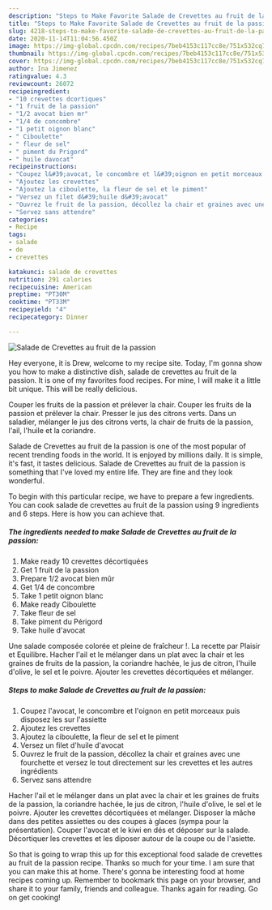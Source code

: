 ```yaml
---
description: "Steps to Make Favorite Salade de Crevettes au fruit de la passion"
title: "Steps to Make Favorite Salade de Crevettes au fruit de la passion"
slug: 4218-steps-to-make-favorite-salade-de-crevettes-au-fruit-de-la-passion
date: 2020-11-14T11:04:56.450Z
image: https://img-global.cpcdn.com/recipes/7beb4153c117cc8e/751x532cq70/salade-de-crevettes-au-fruit-de-la-passion-photo-principale-de-la-recette.jpg
thumbnail: https://img-global.cpcdn.com/recipes/7beb4153c117cc8e/751x532cq70/salade-de-crevettes-au-fruit-de-la-passion-photo-principale-de-la-recette.jpg
cover: https://img-global.cpcdn.com/recipes/7beb4153c117cc8e/751x532cq70/salade-de-crevettes-au-fruit-de-la-passion-photo-principale-de-la-recette.jpg
author: Ina Jimenez
ratingvalue: 4.3
reviewcount: 26072
recipeingredient:
- "10 crevettes dcortiques"
- "1 fruit de la passion"
- "1/2 avocat bien mr"
- "1/4 de concombre"
- "1 petit oignon blanc"
- " Ciboulette"
- " fleur de sel"
- " piment du Prigord"
- " huile davocat"
recipeinstructions:
- "Coupez l&#39;avocat, le concombre et l&#39;oignon en petit morceaux puis disposez les sur l&#39;assiette"
- "Ajoutez les crevettes"
- "Ajoutez la ciboulette, la fleur de sel et le piment"
- "Versez un filet d&#39;huile d&#39;avocat"
- "Ouvrez le fruit de la passion, décollez la chair et graines avec une fourchette et versez le tout directement sur les crevettes et les autres ingrédients"
- "Servez sans attendre"
categories:
- Recipe
tags:
- salade
- de
- crevettes

katakunci: salade de crevettes 
nutrition: 291 calories
recipecuisine: American
preptime: "PT30M"
cooktime: "PT33M"
recipeyield: "4"
recipecategory: Dinner

---
```



![Salade de Crevettes au fruit de la passion](https://img-global.cpcdn.com/recipes/7beb4153c117cc8e/751x532cq70/salade-de-crevettes-au-fruit-de-la-passion-photo-principale-de-la-recette.jpg)

Hey everyone, it is Drew, welcome to my recipe site. Today, I'm gonna show you how to make a distinctive dish, salade de crevettes au fruit de la passion. It is one of my favorites food recipes. For mine, I will make it a little bit unique. This will be really delicious.

Couper les fruits de la passion et prélever la chair. Couper les fruits de la passion et prélever la chair. Presser le jus des citrons verts. Dans un saladier, mélanger le jus des citrons verts, la chair de fruits de la passion, l&#39;ail, l&#39;huile et la coriandre.

Salade de Crevettes au fruit de la passion is one of the most popular of recent trending foods in the world. It is enjoyed by millions daily. It is simple, it's fast, it tastes delicious. Salade de Crevettes au fruit de la passion is something that I've loved my entire life. They are fine and they look wonderful.


To begin with this particular recipe, we have to prepare a few ingredients. You can cook salade de crevettes au fruit de la passion using 9 ingredients and 6 steps. Here is how you can achieve that.

<!--inarticleads1-->

##### The ingredients needed to make Salade de Crevettes au fruit de la passion:

1. Make ready 10 crevettes décortiquées
1. Get 1 fruit de la passion
1. Prepare 1/2 avocat bien mûr
1. Get 1/4 de concombre
1. Take 1 petit oignon blanc
1. Make ready  Ciboulette
1. Take  fleur de sel
1. Take  piment du Périgord
1. Take  huile d&#39;avocat


Une salade composée colorée et pleine de fraîcheur !. La recette par Plaisir et Equilibre. Hacher l&#39;ail et le mélanger dans un plat avec la chair et les graines de fruits de la passion, la coriandre hachée, le jus de citron, l&#39;huile d&#39;olive, le sel et le poivre. Ajouter les crevettes décortiquées et mélanger. 

<!--inarticleads2-->

##### Steps to make Salade de Crevettes au fruit de la passion:

1. Coupez l&#39;avocat, le concombre et l&#39;oignon en petit morceaux puis disposez les sur l&#39;assiette
1. Ajoutez les crevettes
1. Ajoutez la ciboulette, la fleur de sel et le piment
1. Versez un filet d&#39;huile d&#39;avocat
1. Ouvrez le fruit de la passion, décollez la chair et graines avec une fourchette et versez le tout directement sur les crevettes et les autres ingrédients
1. Servez sans attendre


Hacher l&#39;ail et le mélanger dans un plat avec la chair et les graines de fruits de la passion, la coriandre hachée, le jus de citron, l&#39;huile d&#39;olive, le sel et le poivre. Ajouter les crevettes décortiquées et mélanger. Disposer la mâche dans des petites assiettes ou des coupes à glaces (sympa pour la présentation). Couper l&#39;avocat et le kiwi en dés et déposer sur la salade. Décortiquer les crevettes et les diposer autour de la coupe ou de l&#39;asiette. 

So that is going to wrap this up for this exceptional food salade de crevettes au fruit de la passion recipe. Thanks so much for your time. I am sure that you can make this at home. There's gonna be interesting food at home recipes coming up. Remember to bookmark this page on your browser, and share it to your family, friends and colleague. Thanks again for reading. Go on get cooking!
